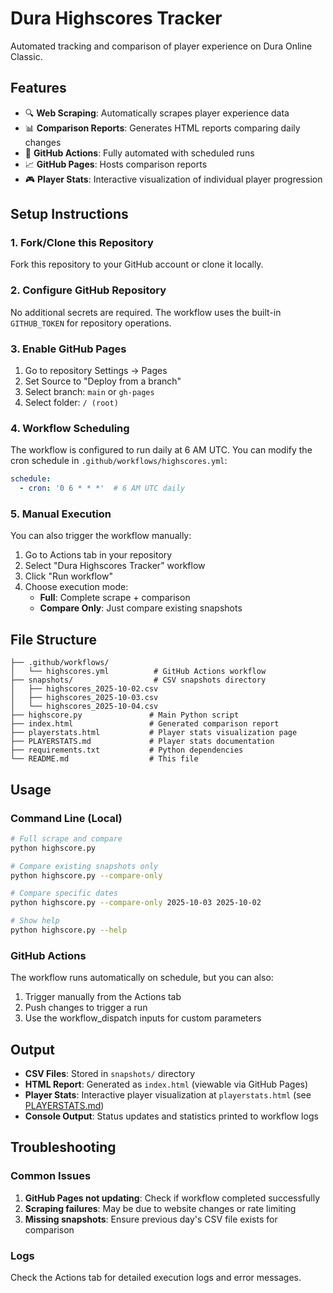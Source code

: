 # Dura Highscores Tracker

Automated tracking and comparison of player experience on Dura Online Classic.

## Features

- 🔍 **Web Scraping**: Automatically scrapes player experience data
- 📊 **Comparison Reports**: Generates HTML reports comparing daily changes
- 🤖 **GitHub Actions**: Fully automated with scheduled runs
- 📈 **GitHub Pages**: Hosts comparison reports
- 🎮 **Player Stats**: Interactive visualization of individual player progression

## Setup Instructions

### 1. Fork/Clone this Repository

Fork this repository to your GitHub account or clone it locally.

### 2. Configure GitHub Repository

No additional secrets are required. The workflow uses the built-in `GITHUB_TOKEN` for repository operations.

### 3. Enable GitHub Pages

1. Go to repository Settings → Pages
2. Set Source to "Deploy from a branch"
3. Select branch: `main` or `gh-pages`
4. Select folder: `/ (root)`

### 4. Workflow Scheduling

The workflow is configured to run daily at 6 AM UTC. You can modify the cron schedule in `.github/workflows/highscores.yml`:

```yaml
schedule:
  - cron: '0 6 * * *'  # 6 AM UTC daily
```

### 5. Manual Execution

You can also trigger the workflow manually:

1. Go to Actions tab in your repository
2. Select "Dura Highscores Tracker" workflow
3. Click "Run workflow"
4. Choose execution mode:
   - **Full**: Complete scrape + comparison
   - **Compare Only**: Just compare existing snapshots

## File Structure

```
├── .github/workflows/
│   └── highscores.yml          # GitHub Actions workflow
├── snapshots/                  # CSV snapshots directory
│   ├── highscores_2025-10-02.csv
│   ├── highscores_2025-10-03.csv
│   └── highscores_2025-10-04.csv
├── highscore.py               # Main Python script
├── index.html                 # Generated comparison report
├── playerstats.html           # Player stats visualization page
├── PLAYERSTATS.md             # Player stats documentation
├── requirements.txt           # Python dependencies
└── README.md                  # This file
```

## Usage

### Command Line (Local)

```bash
# Full scrape and compare
python highscore.py

# Compare existing snapshots only
python highscore.py --compare-only

# Compare specific dates
python highscore.py --compare-only 2025-10-03 2025-10-02

# Show help
python highscore.py --help
```

### GitHub Actions

The workflow runs automatically on schedule, but you can also:

1. Trigger manually from the Actions tab
2. Push changes to trigger a run
3. Use the workflow_dispatch inputs for custom parameters

## Output

- **CSV Files**: Stored in `snapshots/` directory
- **HTML Report**: Generated as `index.html` (viewable via GitHub Pages)
- **Player Stats**: Interactive player visualization at `playerstats.html` (see [PLAYERSTATS.md](PLAYERSTATS.md))
- **Console Output**: Status updates and statistics printed to workflow logs

## Troubleshooting

### Common Issues

1. **GitHub Pages not updating**: Check if workflow completed successfully
2. **Scraping failures**: May be due to website changes or rate limiting
3. **Missing snapshots**: Ensure previous day's CSV file exists for comparison

### Logs

Check the Actions tab for detailed execution logs and error messages.